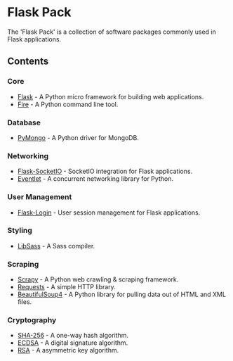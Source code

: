 # Flask Pack

The 'Flask Pack' is a collection of software packages commonly used in Flask applications.

## Contents

### Core

 - [Flask](https://github.com/pallets/flask) - A Python micro framework for building web applications.
 - [Fire](https://github.com/google/python-fire) - A Python command line tool.

### Database

 - [PyMongo](https://github.com/mongodb/mongo-python-driver) - A Python driver for MongoDB.

### Networking

- [Flask-SocketIO](https://github.com/miguelgrinberg/Flask-SocketIO) - SocketIO integration for Flask applications.
- [Eventlet](https://github.com/eventlet/eventlet) - A concurrent networking library for Python.

### User Management

 - [Flask-Login](https://github.com/maxcountryman/flask-login) - User session management for Flask applications.

### Styling

 - [LibSass](https://github.com/sass/libsass-python) - A Sass compiler.

### Scraping

 - [Scrapy](https://github.com/scrapy/scrapy) - A Python web crawling & scraping framework.
 - [Requests](https://github.com/psf/requests) - A simple HTTP library.
 - [BeautifulSoup4](https://code.launchpad.net/beautifulsoup) - A Python library for pulling data out of HTML and XML files.

### Cryptography

 - [SHA-256](https://pypi.org/project/sha256/) - A one-way hash algorithm.
 - [ECDSA](https://github.com/warner/python-ecdsa) - A digital signature algorithm.
 - [RSA](https://github.com/sybrenstuvel/python-rsa) - A asymmetric key algorithm.
